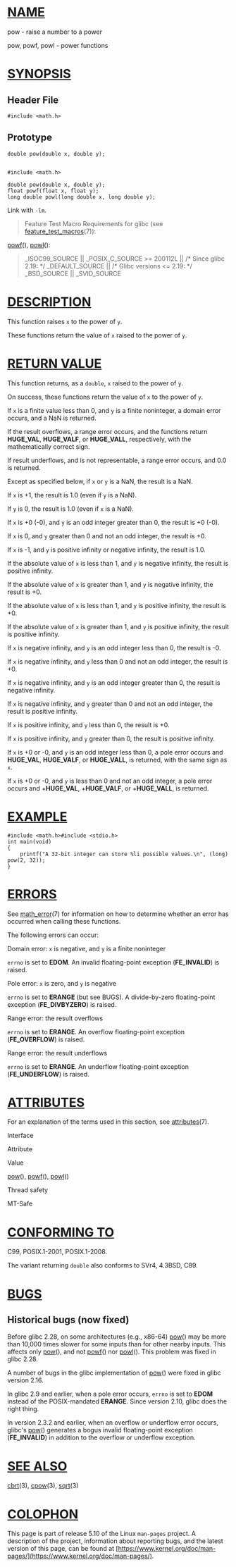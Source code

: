 [NAME](#name)
=============

pow - raise a number to a power

pow, powf, powl - power functions

[SYNOPSIS](#synopsis)
=====================

Header File
-----------

    #include <math.h>

Prototype
---------

    double pow(double x, double y);
    

    #include <math.h>
    
    double pow(double x, double y);
    float powf(float x, float y);
    long double powl(long double x, long double y);

Link with `-lm`.

> Feature Test Macro Requirements for glibc (see [feature\_test\_macros](/7/feature_test_macros)(7)):

[powf](powf)(), [powl](powl)():

> \_ISOC99\_SOURCE || \_POSIX\_C\_SOURCE >= 200112L || /\* Since glibc 2.19: \*/ \_DEFAULT\_SOURCE || /\* Glibc versions <= 2.19: \*/ \_BSD\_SOURCE || \_SVID\_SOURCE

[DESCRIPTION](#description)
===========================

This function raises `x` to the power of `y`.

These functions return the value of `x` raised to the power of `y`.

[RETURN VALUE](#return-value)
=============================

This function returns, as a `double`, `x` raised to the power of `y`.

On success, these functions return the value of `x` to the power of `y`.

If `x` is a finite value less than 0, and `y` is a finite noninteger, a domain error occurs, and a NaN is returned.

If the result overflows, a range error occurs, and the functions return **HUGE\_VAL**, **HUGE\_VALF**, or **HUGE\_VALL**, respectively, with the mathematically correct sign.

If result underflows, and is not representable, a range error occurs, and 0.0 is returned.

Except as specified below, if `x` or `y` is a NaN, the result is a NaN.

If `x` is +1, the result is 1.0 (even if `y` is a NaN).

If `y` is 0, the result is 1.0 (even if `x` is a NaN).

If `x` is +0 (-0), and `y` is an odd integer greater than 0, the result is +0 (-0).

If `x` is 0, and `y` greater than 0 and not an odd integer, the result is +0.

If `x` is -1, and `y` is positive infinity or negative infinity, the result is 1.0.

If the absolute value of `x` is less than 1, and `y` is negative infinity, the result is positive infinity.

If the absolute value of `x` is greater than 1, and `y` is negative infinity, the result is +0.

If the absolute value of `x` is less than 1, and `y` is positive infinity, the result is +0.

If the absolute value of `x` is greater than 1, and `y` is positive infinity, the result is positive infinity.

If `x` is negative infinity, and `y` is an odd integer less than 0, the result is -0.

If `x` is negative infinity, and `y` less than 0 and not an odd integer, the result is +0.

If `x` is negative infinity, and `y` is an odd integer greater than 0, the result is negative infinity.

If `x` is negative infinity, and `y` greater than 0 and not an odd integer, the result is positive infinity.

If `x` is positive infinity, and `y` less than 0, the result is +0.

If `x` is positive infinity, and `y` greater than 0, the result is positive infinity.

If `x` is +0 or -0, and `y` is an odd integer less than 0, a pole error occurs and **HUGE\_VAL**, **HUGE\_VALF**, or **HUGE\_VALL**, is returned, with the same sign as `x`.

If `x` is +0 or -0, and `y` is less than 0 and not an odd integer, a pole error occurs and +**HUGE\_VAL**, +**HUGE\_VALF**, or +**HUGE\_VALL**, is returned.

[EXAMPLE](#example)
===================

    #include <math.h>#include <stdio.h>
    int main(void)
    {
        printf("A 32-bit integer can store %li possible values.\n", (long) pow(2, 32));
    }
    

[ERRORS](#errors)
=================

See [math\_error](/7/math_error)(7) for information on how to determine whether an error has occurred when calling these functions.

The following errors can occur:

Domain error: `x` is negative, and `y` is a finite noninteger

`errno` is set to **EDOM**. An invalid floating-point exception (**FE\_INVALID**) is raised.

Pole error: `x` is zero, and `y` is negative

`errno` is set to **ERANGE** (but see BUGS). A divide-by-zero floating-point exception (**FE\_DIVBYZERO**) is raised.

Range error: the result overflows

`errno` is set to **ERANGE**. An overflow floating-point exception (**FE\_OVERFLOW**) is raised.

Range error: the result underflows

`errno` is set to **ERANGE**. An underflow floating-point exception (**FE\_UNDERFLOW**) is raised.

[ATTRIBUTES](#attributes)
=========================

For an explanation of the terms used in this section, see [attributes](/7/attributes)(7).

Interface

Attribute

Value

[pow](pow)(), [powf](powf)(), [powl](powl)()

Thread safety

MT-Safe

[CONFORMING TO](#conforming-to)
===============================

C99, POSIX.1-2001, POSIX.1-2008.

The variant returning `double` also conforms to SVr4, 4.3BSD, C89.

[BUGS](#bugs)
=============

Historical bugs (now fixed)
---------------------------

Before glibc 2.28, on some architectures (e.g., x86-64) [pow](pow)() may be more than 10,000 times slower for some inputs than for other nearby inputs. This affects only [pow](pow)(), and not [powf](powf)() nor [powl](powl)(). This problem was fixed in glibc 2.28.

A number of bugs in the glibc implementation of [pow](pow)() were fixed in glibc version 2.16.

In glibc 2.9 and earlier, when a pole error occurs, `errno` is set to **EDOM** instead of the POSIX-mandated **ERANGE**. Since version 2.10, glibc does the right thing.

In version 2.3.2 and earlier, when an overflow or underflow error occurs, glibc's [pow](pow)() generates a bogus invalid floating-point exception (**FE\_INVALID**) in addition to the overflow or underflow exception.

[SEE ALSO](#see-also)
=====================

[cbrt](/3/cbrt)(3), [cpow](/3/cpow)(3), [sqrt](/3/sqrt)(3)

[COLOPHON](#colophon)
=====================

This page is part of release 5.10 of the Linux `man-pages` project. A description of the project, information about reporting bugs, and the latest version of this page, can be found at [https://www.kernel.org/doc/man-pages/](https://www.kernel.org/doc/man-pages/).